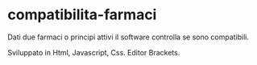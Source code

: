 # compatibilita-farmaci
Dati due farmaci o principi attivi il software controlla se sono compatibili.

Sviluppato in Html, Javascript, Css.
Editor Brackets.


